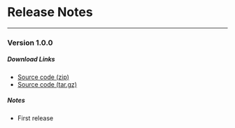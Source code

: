 # Release Notes

---


### Version 1.0.0

##### Download Links

- [Source code (zip)](https://github.com/psa-lab/hbind/archive/v1.0.0.zip)
- [Source code (tar.gz)](https://github.com/psa-lab/hbind/archive/v1.0.0.tar.gz)

##### Notes

- First release
